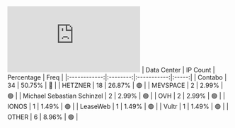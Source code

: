 ![Diagramm](https://github.com/111STAVR111/props/blob/main/Story/Decentralization/1/README.md)
| Data Center | IP Count | Percentage | Freq |
|:------------:|:--------:|:-----------:|:-----:|
| Contabo | 34 | 50.75% | 🔴 |
| HETZNER | 18 | 26.87% | 🟢 |
| MEVSPACE | 2 | 2.99% | 🟢 |
| Michael Sebastian Schinzel | 2 | 2.99% | 🟢 |
| OVH | 2 | 2.99% | 🟢 |
| IONOS | 1 | 1.49% | 🟢 |
| LeaseWeb | 1 | 1.49% | 🟢 |
| Vultr | 1 | 1.49% | 🟢 |
| OTHER | 6 | 8.96% | 🟢 |
